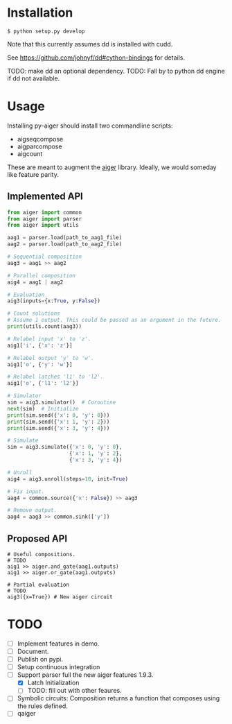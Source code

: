 # Installation

`$ python setup.py develop`

Note that this currently assumes dd is installed with cudd.

See https://github.com/johnyf/dd#cython-bindings for details.

TODO: make dd an optional dependency.
TODO: Fall by to python dd engine if dd not available.


# Usage

Installing py-aiger should install two commandline scripts:

- aigseqcompose
- aigparcompose
- aigcount

These are meant to augment the
[aiger](fmv.jku.at/aiger/aiger-1.9.9.tar.gz) library. Ideally, we
would someday like feature parity.


## Implemented API

```python
from aiger import common
from aiger import parser
from aiger import utils

aag1 = parser.load(path_to_aag1_file)
aag2 = parser.load(path_to_aag2_file)

# Sequential composition
aag3 = aag1 >> aag2

# Parallel composition
aig4 = aag1 | aag2

# Evaluation
aig3(inputs={x:True, y:False})

# Count solutions
# Assume 1 output. This could be passed as an argument in the future.
print(utils.count(aag3))

# Relabel input 'x' to 'z'.
aig1['i', {'x': 'z'}]

# Relabel output 'y' to 'w'.
aig1['o', {'y': 'w'}]

# Relabel latches 'l1' to 'l2'.
aig1['o', {'l1': 'l2'}]

# Simulator
sim = aig3.simulator()  # Coroutine
next(sim)  # Initialize
print(sim.send({'x': 0, 'y': 0}))
print(sim.send({'x': 1, 'y': 2}))
print(sim.send({'x': 3, 'y': 4}))

# Simulate
sim = aig3.simulate({'x': 0, 'y': 0}, 
                    {'x': 1, 'y': 2},
                    {'x': 3, 'y': 4})

# Unroll
aig4 = aig3.unroll(steps=10, init=True)

# Fix input.
aag4 = common.source({'x': False}) >> aag3

# Remove output. 
aag4 = aag3 >> common.sink(['y'])
```

## Proposed API

```
# Useful compositions.
# TODO
aig1 >> aiger.and_gate(aag1.outputs)
aig1 >> aiger.or_gate(aag1.outputs)

# Partial evaluation
# TODO
aig3({x=True}) # New aiger circuit
```


# TODO

- [ ] Implement features in demo.
- [ ] Document.
- [ ] Publish on pypi.
- [ ] Setup continuous integration
- [ ] Support parser full the new aiger features 1.9.3.
  - [X] Latch Initialization
  - [ ] TODO: fill out with other feaures.
- [ ] Symbolic circuits: Composition returns a function that composes using the rules defined.
- [ ] qaiger

